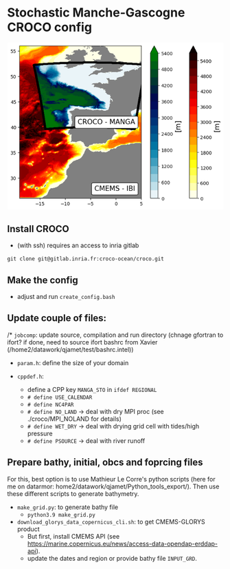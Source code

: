 # Stochastic Manche-Gascogne CROCO config

![Alt text](https://github.com/quentinjamet/Tuto/blob/main/Figure/comp_domain_MANGA_CMEMS-IBI.png "a title")

## Install CROCO

  * (with ssh) requires an access to inria gitlab 
  ```
  git clone git@gitlab.inria.fr:croco-ocean/croco.git
  ```

## Make the config
  * adjust and run ```create_config.bash```

## Update couple of files:
  /* ```jobcomp```: update source, compilation and run directory (chnage gfortran to ifort? if done, need to source ifort bashrc from Xavier (/home2/datawork/qjamet/test/bashrc.intel))
  * ```param.h```: define the size of your domain 

  * ```cppdef.h```: 
	* define a CPP key ```MANGA_STO``` in ```ifdef REGIONAL```
	* ```# define USE_CALENDAR```
	* ```# define NC4PAR```
	* ```# define NO_LAND``` -> deal with dry MPI proc (see ./croco/MPI_NOLAND for details)
	* ```# define WET_DRY``` -> deal with drying grid cell with tides/high pressure
	* ```# define PSOURCE``` -> deal with river runoff 

## Prepare bathy, initial, obcs and foprcing files 
For this, best option is to use Mathieur Le Corre's python scripts (here for me on datarmor: home2/datawork/qjamet/Python_tools_export/). Then use these different scripts to generate bathymetry.

  * ```make_grid.py```: to generate bathy file
	* ```python3.9 make_grid.py```
  * ```download_glorys_data_copernicus_cli.sh```: to get CMEMS-GLORYS product
	* But first, install CMEMS API (see https://marine.copernicus.eu/news/access-data-opendap-erddap-api).
	* update the dates and region or provide bathy file ```INPUT_GRD```.
